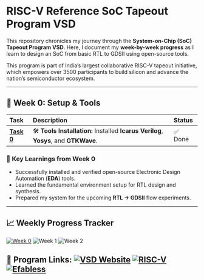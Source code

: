 # RISC-V Reference SoC Tapeout Program VSD

This repository chronicles my journey through the **System-on-Chip (SoC) Tapeout Program VSD**. Here, I document my **week-by-week progress** as I learn to design an SoC from basic RTL to GDSII using open-source tools.

This program is part of India’s largest collaborative RISC-V tapeout initiative, which empowers over 3500 participants to build silicon and advance the nation’s semiconductor ecosystem.

---

## 📅 Week 0: Setup & Tools

| Task | Description | Status |
| :--- | :--- | :--- |
| **[Task 0](Week0/Task0/README.md)** | 🛠️ **Tools Installation:** Installed **Icarus Verilog**, **Yosys**, and **GTKWave**. | ✅ Done |

### 🌟 Key Learnings from Week 0

* Successfully installed and verified open-source Electronic Design Automation (**EDA**) tools.
* Learned the fundamental environment setup for RTL design and synthesis.
* Prepared my system for the upcoming **RTL → GDSII** flow experiments.

---

## 📈 Weekly Progress Tracker

[![Week 0](https://img.shields.io/badge/Week%200-Tools%20Setup-success?style=flat-square)](Week0)
![Week 1](https://img.shields.io/badge/Week%201-Coming%20Soon-lightgrey?style=flat-square)
![Week 2](https://img.shields.io/badge/Week%202-Upcoming-lightgrey?style=flat-square)

**🔗 Program Links:**
[![VSD Website](https://img.shields.io/badge/VSD-Official%20Website-blue?style=flat-square)](https://vsdiat.vlsisystemdesign.com/)
[![RISC-V](https://img.shields.io/badge/RISC--V-International-green?style=flat-square)](https://riscv.org/)
[![Efabless](https://img.shields.io/badge/Efabless-Platform-orange?style=flat-square)](https://efabless.com/)
---

